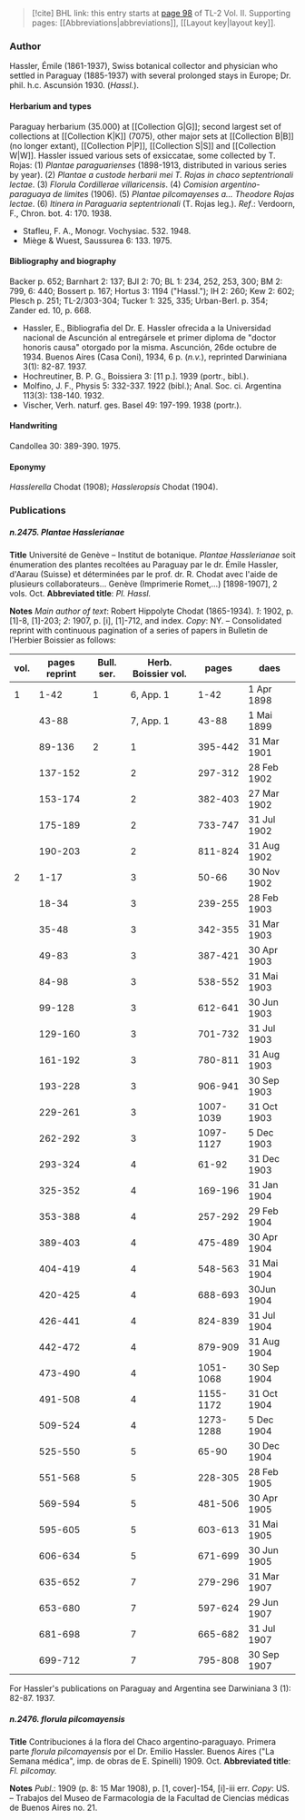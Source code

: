 > [!cite] BHL link: this entry starts at [page 98](https://www.biodiversitylibrary.org/item/103253#page/124/mode/1up) of TL-2 Vol. II.
> Supporting pages: [[Abbreviations|abbreviations]], [[Layout key|layout key]].

### Author

Hassler, Émile (1861-1937), Swiss botanical collector and physician who settled in Paraguay (1885-1937) with several prolonged stays in Europe; Dr. phil. h.c. Ascunsión 1930. (*Hassl.*).

#### Herbarium and types

Paraguay herbarium (35.000) at [[Collection G|G]]; second largest set of collections at [[Collection K|K]] (7075), other major sets at [[Collection B|B]] (no longer extant), [[Collection P|P]], [[Collection S|S]] and [[Collection W|W]]. Hassler issued various sets of exsiccatae, some collected by T. Rojas:
(1) *Plantae paraguarienses* (1898-1913, distributed in various series by year).
(2) *Plantae a custode herbarii mei T. Rojas in chaco septentrionali lectae*.
(3) *Florula Cordillerae villaricensis*.
(4) *Comision argentino-paraguaya de limites* (1906).
(5) *Plantae pilcomayenses a... Theodore Rojas lectae*.
(6) *Itinera in Paraguaria septentrionali* (T. Rojas leg.).
*Ref*.: Verdoorn, F., Chron. bot. 4: 170. 1938.
- Stafleu, F. A., Monogr. Vochysiac. 532. 1948.
- Miège & Wuest, Saussurea 6: 133. 1975.

#### Bibliography and biography

Backer p. 652; Barnhart 2: 137; BJI 2: 70; BL 1: 234, 252, 253, 300; BM 2: 799, 6: 440; Bossert p. 167; Hortus 3: 1194 ("Hassl."); IH 2: 260; Kew 2: 602; Plesch p. 251; TL-2/303-304; Tucker 1: 325, 335; Urban-Berl. p. 354; Zander ed. 10, p. 668.
- Hassler, E., Bibliografia del Dr. E. Hassler ofrecida a la Universidad nacional de Ascunción al entregársele et primer diploma de "doctor honoris causa" otorgado por la misma. Ascunción, 26de octubre de 1934. Buenos Aires (Casa Coni), 1934, 6 p. (*n.v.*), reprinted Darwiniana 3(1): 82-87. 1937.
- Hochreutiner, B. P. G., Boissiera 3: \[11 p.\]. 1939 (portr., bibl.).
- Molfino, J. F., Physis 5: 332-337. 1922 (bibl.); Anal. Soc. ci. Argentina 113(3): 138-140. 1932.
- Vischer, Verh. naturf. ges. Basel 49: 197-199. 1938 (portr.).

#### Handwriting

Candollea 30: 389-390. 1975.

#### Eponymy

*Hasslerella* Chodat (1908); *Hassleropsis* Chodat (1904).

### Publications

##### n.2475. Plantae Hasslerianae

**Title**
Université de Genève – Institut de botanique. *Plantae Hasslerianae* soit énumeration des plantes recoltées au Paraguay par le dr. Émile Hassler, d'Aarau (Suisse) et déterminées par le prof. dr. R. Chodat avec l'aide de plusieurs collaborateurs... Genève (Imprimerie Romet,...) \[1898-1907\], 2 vols. Oct.
**Abbreviated title**: *Pl. Hassl.*

**Notes**
*Main author of text*: Robert Hippolyte Chodat (1865-1934).
*1*: 1902, p. \[1\]-8, \[1\]-203; *2*: 1907, p. \[i\], \[1\]-712, and index. *Copy*: NY. – Consolidated reprint with continuous pagination of a series of papers in Bulletin de l'Herbier Boissier as follows:

|vol.	|pages reprint	|Bull. ser.	|Herb. Boissier vol.	|pages	|daes|
|---	|---	|---	|---	|---	|---	|
|1	|1-42	|1	|6, App. 1	|1-42	|1 Apr 1898|
|	|43-88	|	|7, App. 1	|43-88	|1 Mai 1899|
|	|89-136	|2	|1	|395-442	|31 Mar 1901|
|	|137-152	|	|2	|297-312	|28 Feb 1902|
|	|153-174	|	|2	|382-403	|27 Mar 1902|
|	|175-189	|	|2	|733-747	|31 Jul 1902|
|	|190-203	|	|2	|811-824	|31 Aug 1902|
|2	|1-17	|	|3	|50-66	|30 Nov 1902|
|	|18-34	|	|3	|239-255	|28 Feb 1903|
|	|35-48	|	|3	|342-355	|31 Mar 1903|
|	|49-83	|	|3	|387-421	|30 Apr 1903|
|	|84-98	|	|3	|538-552	|31 Mai 1903|
|	|99-128	|	|3	|612-641	|30 Jun 1903|
|	|129-160	|	|3	|701-732	|31 Jul 1903|
|	|161-192	|	|3	|780-811	|31 Aug 1903|
|	|193-228	|	|3	|906-941	|30 Sep 1903|
|	|229-261	|	|3	|1007-1039	|31 Oct 1903|
|	|262-292	|	|3	|1097-1127	|5 Dec 1903|
|	|293-324	|	|4	|61-92	|31 Dec 1903|
|	|325-352	|	|4	|169-196	|31 Jan 1904|
|	|353-388	|	|4	|257-292	|29 Feb 1904|
|	|389-403	|	|4	|475-489	|30 Apr 1904|
|	|404-419	|	|4	|548-563	|31 Mai 1904|
|	|420-425	|	|4	|688-693	|30Jun 1904|
|	|426-441	|	|4	|824-839	|31 Jul 1904|
|	|442-472	|	|4	|879-909	|31 Aug 1904|
|	|473-490	|	|4	|1051-1068	|30 Sep 1904|
|	|491-508	|	|4	|1155-1172	|31 Oct 1904|
|	|509-524	|	|4	|1273-1288	|5 Dec 1904|
|	|525-550	|	|5	|65-90	|30 Dec 1904|
|	|551-568	|	|5	|228-305	|28 Feb 1905|
|	|569-594	|	|5	|481-506	|30 Apr 1905|
|	|595-605	|	|5	|603-613	|31 Mai 1905|
|	|606-634	|	|5	|671-699	|30 Jun 1905|
|	|635-652	|	|7	|279-296	|31 Mar 1907|
|	|653-680	|	|7	|597-624	|29 Jun 1907|
|	|681-698	|	|7	|665-682	|31 Jul 1907|
|	|699-712	|	|7	|795-808	|30 Sep 1907|

For Hassler's publications on Paraguay and Argentina see Darwiniana 3 (1): 82-87. 1937.

##### n.2476. florula pilcomayensis

**Title**
Contribuciones á la flora del Chaco argentino-paraguayo. Primera parte *florula pilcomayensis* por el Dr. Emilio Hassler. Buenos Aires ("La Semana médica", imp. de obras de E. Spinelli) 1909. Oct.
**Abbreviated title**: *Fl. pilcomay.*

**Notes**
*Publ*.: 1909 (p. 8: 15 Mar 1908), p. \[1, cover\]-154, \[i\]-iii err. *Copy*: US. – Trabajos del Museo de Farmacologia de la Facultad de Ciencias médicas de Buenos Aires no. 21.

